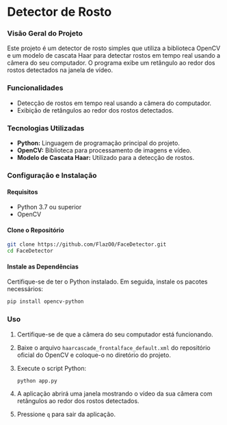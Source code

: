 
# Detector de Rosto

### Visão Geral do Projeto

Este projeto é um detector de rosto simples que utiliza a biblioteca OpenCV e um modelo de cascata Haar para detectar rostos em tempo real usando a câmera do seu computador. O programa exibe um retângulo ao redor dos rostos detectados na janela de vídeo.

### Funcionalidades

- Detecção de rostos em tempo real usando a câmera do computador.
- Exibição de retângulos ao redor dos rostos detectados.

### Tecnologias Utilizadas

- **Python:** Linguagem de programação principal do projeto.
- **OpenCV:** Biblioteca para processamento de imagens e vídeo.
- **Modelo de Cascata Haar:** Utilizado para a detecção de rostos.

### Configuração e Instalação

#### Requisitos

- Python 3.7 ou superior
- OpenCV

#### Clone o Repositório

```bash
git clone https://github.com/FlazO0/FaceDetector.git
cd FaceDetector
```

#### Instale as Dependências

Certifique-se de ter o Python instalado. Em seguida, instale os pacotes necessários:

```bash
pip install opencv-python
```

### Uso

1. Certifique-se de que a câmera do seu computador está funcionando.
2. Baixe o arquivo `haarcascade_frontalface_default.xml` do repositório oficial do OpenCV e coloque-o no diretório do projeto.
3. Execute o script Python:

    ```bash
    python app.py
    ```

4. A aplicação abrirá uma janela mostrando o vídeo da sua câmera com retângulos ao redor dos rostos detectados.
5. Pressione `q` para sair da aplicação.

